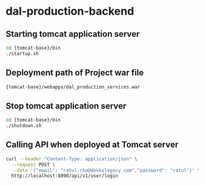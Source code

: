 # dal-production-backend

## Starting tomcat application server
```bash
cd {tomcat-base}/bin
./startup.sh
```

## Deployment path of Project war file
```bash
{tomcat-base}/webapps/dal_production_services.war
```

## Stop tomcat application server
```bash
cd {tomcat-base}/bin
./shutdown.sh
```

## Calling API when deployed at Tomcat server
```bash
curl --header "Content-Type: application/json" \
  --request POST \
  --data '{"email": "ratul.cho@dekkolegacy.com","password": "ratul"}' \
  http://localhost:8090/api/v1/user/login
```
